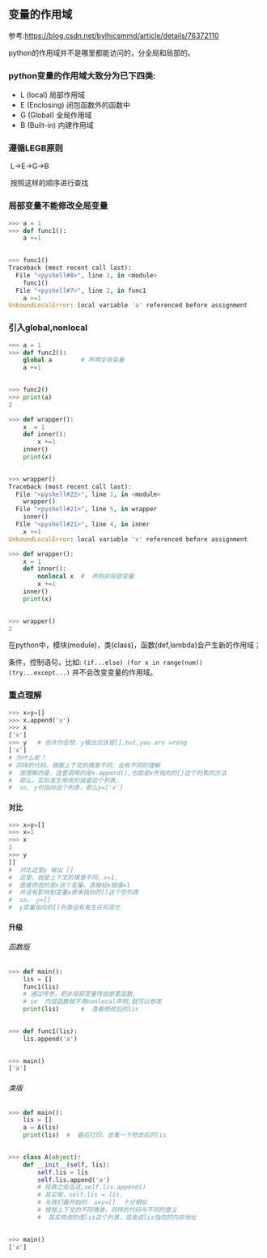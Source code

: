 ## 变量的作用域



参考:https://blog.csdn.net/bylhjcsmmd/article/details/76372110

python的作用域并不是哪里都能访问的，分全局和局部的。

### python变量的作用域大致分为已下四类:

- L	(local)	局部作用域
- E     (Enclosing)    闭包函数外的函数中
- G    (Global)    全局作用域
- B    (Built-in)    内建作用域

### 遵循LEGB原则

​	L->E->G->B

​	按照这样的顺序进行查找



### 局部变量不能修改全局变量

```python
>>> a = 1
>>> def func1():
	a +=1

	
>>> func1()
Traceback (most recent call last):
  File "<pyshell#8>", line 1, in <module>
    func1()
  File "<pyshell#7>", line 2, in func1
    a +=1
UnboundLocalError: local variable 'a' referenced before assignment
```

### 引入global,nonlocal

```python
>>> a = 1
>>> def func2():
	global a		# 声明全局变量
	a +=1

	
>>> func2()
>>> print(a)
2
```



```python
>>> def wrapper():
	x  = 1
	def inner():
		x +=1
	inner()
	print(x)

	
>>> wrapper()
Traceback (most recent call last):
  File "<pyshell#22>", line 1, in <module>
    wrapper()
  File "<pyshell#21>", line 5, in wrapper
    inner()
  File "<pyshell#21>", line 4, in inner
    x +=1
UnboundLocalError: local variable 'x' referenced before assignment
```



```python
>>> def wrapper():
	x = 1
	def inner():
		nonlocal x	#  声明非局部变量
		x +=1
	inner()
	print(x)

	
>>> wrapper()
2
```





在python中，模块(module)，类(class)，函数(def,lambda)会产生新的作用域；

条件，控制语句，比如: `(if...else) (for x in range(num)) (try...except...)`   并不会改变变量的作用域。

### 重点理解

```python
>>> x=y=[]
>>> x.append('x')
>>> x
['x']
>>> y	# 也许你会想，y输出应该是[],but,you are wrong
['x']
# 为什么呢？
# 同样的代码，根据上下文的情景不同，会有不同的理解
#  我理解的是，这里调用的是x.append(),也就是x所指向的[]这个列表的方法
#  那么，实际发生修改的就是这个列表，
#  so, y也指向这个列表，那么y=['x']
```

#### 对比

```python
>>> x=y=[]
>>> x=1
>>> x
1
>>> y
[]
#  对比这里y 输出 []
#  这里，就是上下文的情景不同，x=1,
#  直接修改的是x这个变量，直接给x赋值=1
#  并没有影响到变量x原来指向的[]这个空列表
#  so， y=[]
#  y变量指向的[]列表没有发生任何变化
```

#### 升级

###### 函数版

```python
>>> def main():
	lis = []
	func1(lis)	
	# 通过传参，把非局部变量传给嵌套函数,
	# so  内层函数就不用nonlocal声明,就可以修改
	print(lis)		#  查看修改后的lis

	
>>> def func1(lis):
	lis.append('a')

	
>>> main()
['a']
```

###### 类版

```python
>>> def main():
	lis = []
	a = A(lis)
	print(lis)	#  最后打印，查看一下修改后的lis

	
>>> class A(object):
	def __init__(self, lis):
		self.lis = lis
		self.lis.append('a')
        # 经典之处在这,self.lis.append()
        # 其实呢，self.lis = lis,
        # 与我们最开始的  x=y=[]  十分相似
        # 根据上下文的不同情景，同样的代码与不同的意义
        #  其实修改的值lis这个列表，或者说lis指向的内存地址

		
>>> main()
['a']
```

